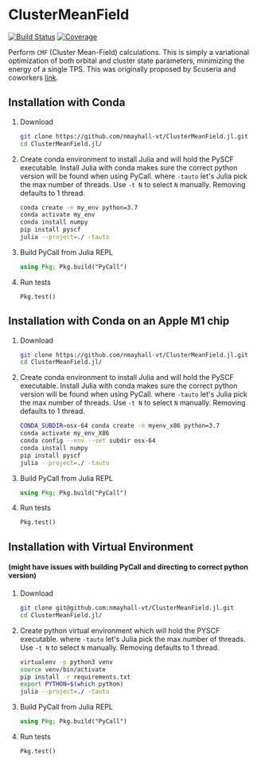 # ClusterMeanField
[![Build Status](https://github.com/nmayhall-vt/ClusterMeanField.jl/actions/workflows/CI.yml/badge.svg?branch=main)](https://github.com/nmayhall-vt/ClusterMeanField.jl/actions/workflows/CI.yml?query=branch%3Amain)
[![Coverage](https://codecov.io/gh/nmayhall-vt/ClusterMeanField.jl/branch/main/graph/badge.svg)](https://codecov.io/gh/nmayhall-vt/ClusterMeanField.jl)


Perform `CMF` (Cluster Mean-Field) calculations. This is simply a variational optimization of both orbital and cluster state parameters, minimizing the energy of a single TPS. This was originally proposed by Scuseria and coworkers [link](https://journals.aps.org/prb/abstract/10.1103/PhysRevB.92.085101).

## Installation with Conda
1. Download

	```bash
	git clone https://github.com/nmayhall-vt/ClusterMeanField.jl.git
	cd ClusterMeanField.jl/
	```


2. Create conda environment to install Julia and will hold the PySCF executable. Install Julia with conda makes sure the correct python version will be found when using PyCall. where `-tauto` let's Julia pick the max number of threads. Use `-t N` to select `N` manually. Removing defaults to 1 thread. 

	```bash
    conda create -n my_env python=3.7 
    conda activate my_env
	conda install numpy
    pip install pyscf
	julia --project=./ -tauto 
	```


3. Build PyCall from Julia REPL

  	```julia
	using Pkg; Pkg.build("PyCall")
	```


4. Run tests
	```
	Pkg.test()
	```


## Installation with Conda on an Apple M1 chip
1. Download

	```bash
	git clone https://github.com/nmayhall-vt/ClusterMeanField.jl.git
	cd ClusterMeanField.jl/
	```


2. Create conda environment to install Julia and will hold the PySCF executable. Install Julia with conda makes sure the correct python version will be found when using PyCall. where `-tauto` let's Julia pick the max number of threads. Use `-t N` to select `N` manually. Removing defaults to 1 thread. 

	```bash
	CONDA_SUBDIR=osx-64 conda create -n myenv_x86 python=3.7
    conda activate my_env_X86
    conda config --env --set subdir osx-64
	conda install numpy
    pip install pyscf
	julia --project=./ -tauto 
	```


3. Build PyCall from Julia REPL

  	```julia
	using Pkg; Pkg.build("PyCall")
	```


4. Run tests
	```
	Pkg.test()
	```



## Installation with Virtual Environment 
#### (might have issues with building PyCall and directing to correct python version)
1. Download

	```bash
	git clone git@github.com:nmayhall-vt/ClusterMeanField.jl.git
	cd ClusterMeanField.jl/
	```


2. Create python virtual environment which will hold the PYSCF executable.   where `-tauto` let's Julia pick the max number of threads. Use `-t N` to select `N` manually. Removing defaults to 1 thread. 

	```bash
	virtualenv -p python3 venv
	source venv/bin/activate
	pip install -r requirements.txt
	export PYTHON=$(which python)
	julia --project=./ -tauto 
  	```


3. Build PyCall from Julia REPL

  	```julia
	using Pkg; Pkg.build("PyCall")
	```


4. Run tests
	```
	Pkg.test()
	```
